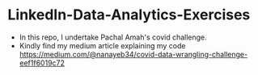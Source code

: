 # LinkedIn-Data-Analytics-Exercises

- In this repo, I undertake Pachal Amah's covid challenge.
- Kindly find my medium article explaining my code https://medium.com/@nanayeb34/covid-data-wrangling-challenge-eef1f6019c72
